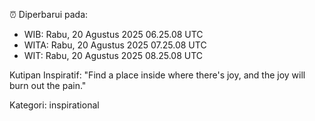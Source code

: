 ⏰ Diperbarui pada:
- WIB: Rabu, 20 Agustus 2025 06.25.08 UTC
- WITA: Rabu, 20 Agustus 2025 07.25.08 UTC
- WIT: Rabu, 20 Agustus 2025 08.25.08 UTC

Kutipan Inspiratif:
"Find a place inside where there's joy, and the joy will burn out the pain."


Kategori: inspirational

